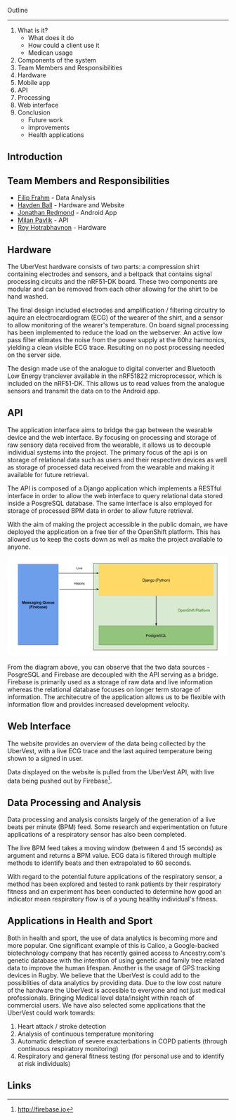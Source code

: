 Outline
____________
1. What is it?
    * What does it do
    * How could a client use it
    * Medican usage
2. Components of the system
3. Team Members and Responsibilities
4. Hardware
5. Mobile app
6. API
7. Processing
8. Web interface
9. Conclusion
    * Future work
    * improvements
    * Health applications

Introduction
------------

Team Members and Responsibilities
------------

* [Filip Frahm](filip.html) - Data Analysis
* [Hayden Ball](hayden.html) - Hardware and Website
* [Jonathan Redmond](jonathan.html) - Android App
* [Milan Pavlik](milan.html) - API
* [Roy Hotrabhavnon](roy.html) - Hardware

Hardware
--------

The UberVest hardware consists of two parts: a compression shirt containing
electrodes and sensors, and a beltpack that contains signal processing circuits
and the nRF51-DK board. These two components are modular and can be removed from each other
allowing for the shirt to be hand washed. 

The final design included electrodes and amplification / filtering circuitry to
aquire an electrocardiogram (ECG) of the wearer of the shirt, and a sensor to
allow monitoring of the wearer's temperature. On board signal processing has been implemented to reduce the load on the webserver. An active low pass filter elimates the noise from the power supply at the 60hz harmonics, yielding a clean visible ECG trace. Resulting on no post processing needed on the server side.

The design made use of the analogue to digital converter and Bluetooth Low
Energy tranciever available in the nRF51822 microprocessor, which is included
on the nRF51-DK. This allows us to read values from the analogue sensors and
transmit the data on to the Android app. 

 



API
-------------
The application interface aims to bridge the gap between the wearable device and the web interface. By focusing on processing and storage of raw sensory data received from the wearable, it allows us to decouple individual systems into the project. The primary focus of the api is on storage of relational data such as users and their respective devices as well as storage of processed data received from the wearable and making it available for future retrieval.

The API is composed of a Django application which implements a RESTful interface in order to allow the web interface to query relational data stored inside a PosgreSQL database. The same interface is also employed for storage of processed BPM data in order to allow future retrieval.

With the aim of making the project accessible in the public domain, we have deployed the application on a free tier of the OpenShift platform. This has allowed us to keep the costs down as well as make the project available to anyone.

![API Architecture](./pictures/api_architecture.png)

From the diagram above, you can observe that the two data sources - PosgreSQL and Firebase are decoupled with the API serving as a bridge. Firebase is primarily used as a storage of raw data and live information whereas the relational database focuses on longer term storage of information. The architecutre of the application allows us to be flexible with information flow and provides increased development velocity.


Web Interface
-------------

The website provides an overview of the data being collected by the UberVest,
with a live ECG trace and the last aquired temperature being shown to a signed
in user.

Data displayed on the website is pulled from the UberVest API, with live data
being pushed out by Firebase[^L1].

Data Processing and Analysis
--------

Data processing and analysis consists largely of the generation of a live beats
per minute (BPM) feed. Some research and experimentation on future applications of a 
respiratory sensor has also been completed.

The live BPM feed takes a moving window (between 4 and 15 seconds) as argument and 
returns a BPM value. ECG data is filtered through multiple methods to identify beats
and then extrapolated to 60 seconds. 

With regard to the potential future applications of the respiratory sensor, a method
has been explored and tested to rank patients by their respiratory fitness and an 
experiment has been conducted to determine how good an indicator mean respiratory flow 
is of a young healthy individual's fitness.

Applications in Health and Sport
--------

Both in health and sport, the use of data analytics is becoming more and more popular. 
One significant example of this is Calico, a Google-backed biotechnology company that 
has recently gained access to Ancestry.com's genetic database with the intention of using
genetic and family tree related data to improve the human lifespan. Another is the usage 
of GPS tracking devices in Rugby. We believe that the UberVest is could add to the 
possiblities of data analytics by providing data. Due to the low cost nature of the hardware
the UberVest is accesible to everyone and not just medical professionals. Bringing Medical level data/insight within reach of commercial users. We have also selected some applications that the UberVest could work towards:  
1. Heart attack / stroke detection  
2. Analysis of continuous temperature monitoring  
3. Automatic detection of severe exacterbations in COPD patients (through continuous respiratory monitoring)  
4. Respiratory and general fitness testing (for personal use and to identify at risk individuals)  

Links
-----

[^L1]: http://firebase.io
